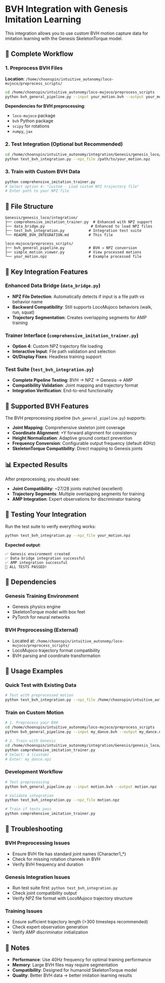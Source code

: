 # BVH Integration with Genesis Imitation Learning

This integration allows you to use custom BVH motion capture data for imitation learning with the Genesis SkeletonTorque model.

## 🔄 Complete Workflow

### 1. **Preprocess BVH Files**
**Location**: `/home/choonspin/intuitive_autonomy/loco-mujoco/preprocess_scripts/`

```bash
cd /home/choonspin/intuitive_autonomy/loco-mujoco/preprocess_scripts
python bvh_general_pipeline.py --input your_motion.bvh --output your_motion.npz --frequency 40
```

**Dependencies for BVH preprocessing**:
- `loco-mujoco` package
- `bvh` Python package
- `scipy` for rotations
- `numpy`, `jax`

### 2. **Test Integration** (Optional but Recommended)
```bash
cd /home/choonspin/intuitive_autonomy/integration/Genesis/genesis_loco/integration
python test_bvh_integration.py --npz_file /path/to/your_motion.npz
```

### 3. **Train with Custom BVH Data**
```bash
python comprehensive_imitation_trainer.py
# Select option 4: "custom - Load custom NPZ trajectory file"
# Enter path to your NPZ file
```

## 📁 File Structure

```
Genesis/genesis_loco/integration/
├── comprehensive_imitation_trainer.py  # Enhanced with NPZ support
├── data_bridge.py                     # Enhanced to load NPZ files
├── test_bvh_integration.py           # Integration test suite
└── README_BVH_INTEGRATION.md         # This file

loco-mujoco/preprocess_scripts/
├── bvh_general_pipeline.py           # BVH → NPZ conversion
├── simple_motion_viewer.py           # View processed motions
└── your_motion.npz                   # Example processed file
```

## 🔧 Key Integration Features

### **Enhanced Data Bridge** (`data_bridge.py`)
- **NPZ File Detection**: Automatically detects if input is a file path vs behavior name
- **Backward Compatibility**: Still supports LocoMujoco behaviors (walk, run, squat)
- **Trajectory Segmentation**: Creates overlapping segments for AMP training

### **Trainer Interface** (`comprehensive_imitation_trainer.py`)
- **Option 4**: Custom NPZ trajectory file loading
- **Interactive Input**: File path validation and selection
- **Qt/Display Fixes**: Headless training support

### **Test Suite** (`test_bvh_integration.py`)
- **Complete Pipeline Testing**: BVH → NPZ → Genesis → AMP
- **Compatibility Validation**: Joint mapping and trajectory format
- **Integration Verification**: End-to-end functionality

## 🎯 Supported BVH Features

The BVH preprocessing pipeline (`bvh_general_pipeline.py`) supports:

- **Joint Mapping**: Comprehensive skeleton joint coverage
- **Coordinate Alignment**: +Y forward alignment for consistency
- **Height Normalization**: Adaptive ground contact prevention
- **Frequency Conversion**: Configurable output frequency (default 40Hz)
- **SkeletonTorque Compatibility**: Direct mapping to Genesis joints

## 📊 Expected Results

After preprocessing, you should see:
- **Joint Compatibility**: ~27/28 joints matched (excellent)
- **Trajectory Segments**: Multiple overlapping segments for training
- **AMP Integration**: Expert observations for discriminator training

## 🧪 Testing Your Integration

Run the test suite to verify everything works:

```bash
python test_bvh_integration.py --npz_file your_motion.npz
```

**Expected output**:
```
✅ Genesis environment created
✅ Data bridge integration successful
✅ AMP integration successful
🎉 ALL TESTS PASSED!
```

## 🔗 Dependencies

### **Genesis Training Environment**
- Genesis physics engine
- SkeletonTorque model with box feet
- PyTorch for neural networks

### **BVH Preprocessing** (External)
- Located at: `/home/choonspin/intuitive_autonomy/loco-mujoco/preprocess_scripts/`
- LocoMujoco trajectory format compatibility
- BVH parsing and coordinate transformation

## 🚀 Usage Examples

### **Quick Test with Existing Data**
```bash
# Test with preprocessed motion
python test_bvh_integration.py --npz_file /home/choonspin/intuitive_autonomy/loco-mujoco/your_motion.npz
```

### **Train on Custom Motion**
```bash
# 1. Preprocess your BVH
cd /home/choonspin/intuitive_autonomy/loco-mujoco/preprocess_scripts
python bvh_general_pipeline.py --input my_dance.bvh --output my_dance.npz

# 2. Train with Genesis
cd /home/choonspin/intuitive_autonomy/integration/Genesis/genesis_loco/integration
python comprehensive_imitation_trainer.py
# Select: 4 (custom)
# Enter: my_dance.npz
```

### **Development Workflow**
```bash
# Test preprocessing
python bvh_general_pipeline.py --input motion.bvh --output motion.npz

# Validate integration
python test_bvh_integration.py --npz_file motion.npz

# Train if tests pass
python comprehensive_imitation_trainer.py
```

## 🐛 Troubleshooting

### **BVH Preprocessing Issues**
- Ensure BVH file has standard joint names (Character1_*)
- Check for missing rotation channels in BVH
- Verify BVH frequency and duration

### **Genesis Integration Issues**
- Run test suite first: `python test_bvh_integration.py`
- Check joint compatibility output
- Verify NPZ file format with LocoMujoco trajectory structure

### **Training Issues**
- Ensure sufficient trajectory length (>300 timesteps recommended)
- Check expert observation generation
- Verify AMP discriminator initialization

## 📝 Notes

- **Performance**: Use 40Hz frequency for optimal training performance
- **Memory**: Large BVH files may require segmentation
- **Compatibility**: Designed for humanoid SkeletonTorque model
- **Quality**: Better BVH data → better imitation learning results